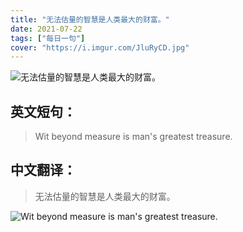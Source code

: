 ```yaml
---
title: "无法估量的智慧是人类最大的财富。"
date: 2021-07-22
tags: ["每日一句"]
cover: "https://i.imgur.com/JluRyCD.jpg"
---
```


![无法估量的智慧是人类最大的财富。](https://i.imgur.com/12V4saA.jpg)

## 英文短句：
> Wit beyond measure is man's greatest treasure.

<!--more-->

## 中文翻译：
> 无法估量的智慧是人类最大的财富。

![Wit beyond measure is man's greatest treasure.](https://i.imgur.com/4CshFMC.jpg)

